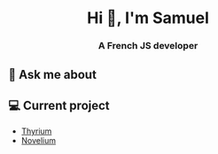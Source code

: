 <h1 align="center">Hi 👋, I'm Samuel</h1>
<h3 align="center">A French JS developer</h3>

## 💬 Ask me about

## 💻 Current project
- [Thyrium](https://github.com/Thyrium)
- [Novelium](https://github.com/NoveliumMC)
